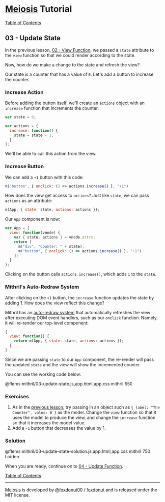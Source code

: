 # [Meiosis](https://meiosis.js.org) Tutorial

[Table of Contents](toc.html)

## 03 - Update State

In the previous lesson, [02 - View Function](02-view-function-mithril.html), we passed a `state`
attribute to the `view` function so that we could render according to the state.

Now, how do we make a change to the state and refresh the view?

Our state is a counter that has a value of `0`. Let's add a button to increase the counter.

### Increase Action

Before adding the button itself, we'll create an `actions` object with an `increase` function
that increments the counter.

```javascript
var state = 0;

var actions = {
  increase: function() {
    state = state + 1;
  }
};
```

We'll be able to call this action from the view.

### Increase Button

We can add a `+1` button with this code:

```js
m("button", { onclick: () => actions.increase() }, "+1")
```

How does the view get access to `actions`? Just like `state`, we can pass `actions` as an
attribute:

```javascript
m(App, { state: state, actions: actions });
```

Our `App` component is now:

```javascript
var App = {
  view: function(vnode) {
    var { state, actions } = vnode.attrs;
    return [
      m("div", "Counter: " + state),
      m("button", { onclick: () => actions.increase() }, "+1")
    ];
  }
};
```

Clicking on the button calls `actions.increase()`, which adds `1` to the `state`.

### Mithril's Auto-Redraw System

After clicking on the `+1` button, the `increase` function updates the state by adding 1. How
does the view reflect this change?

Mithril has an [auto-redraw system](https://mithril.js.org/autoredraw.html) that automatically
refreshes the view after executing DOM event handlers, such as our `onclick` function. Namely,
it will re-render our top-level component:

```javascript
{
  view: function() {
    return m(App, { state: state, actions: actions });
  }
}
```

Since we are passing `state` to our `App` component, the re-render will pass the updated `state`
and the view will show the incremented counter.

You can see the working code below:

@flems mithril/03-update-state.js,app.html,app.css mithril 550

### Exercises

1. As in the [previous lesson](02-view-function-mithril.html), try passing in an object such as
`{ label: "The Counter", value: 0 }` as the model. Change the `view` function so that it uses the
model to produce the view, and change the `increase` function so that it increases the model value.
1. Add a `-1` button that decreases the value by 1.

### Solution

@flems mithril/03-update-state-solution.js,app.html,app.css mithril 750 hidden

When you are ready, continue on to [04 - Update Function](04-update-function-mithril.html).

[Table of Contents](toc.html)

-----

[Meiosis](https://meiosis.js.org) is developed by [@foxdonut00](http://twitter.com/foxdonut00) / [foxdonut](https://github.com/foxdonut) and is released under the MIT license.

